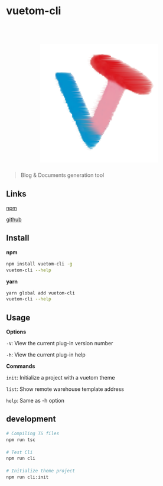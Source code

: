 # vuetom-cli

<h1 align="center">
	<br>
	<img width="320" src="media/vuetom-logo-m.png" alt="vuetom-cli">
	<br>
</h1>

> Blog & Documents generation tool

## Links

[npm](https://www.npmjs.com/package/vuetom-cli)

[github](https://github.com/lauset/vuetom-cli)

## Install

**npm**

```bash
npm install vuetom-cli -g
vuetom-cli --help
```

**yarn**

```bash
yarn global add vuetom-cli
vuetom-cli --help
```

## Usage

**Options**

`-V`: View the current plug-in version number

`-h`: View the current plug-in help

**Commands**

`init`: Initialize a project with a vuetom theme

`list`: Show remote warehouse template address

`help`: Same as -h option


## development

```bash
# Compiling TS files
npm run tsc

# Test Cli
npm run cli

# Initialize theme project
npm run cli:init
```
